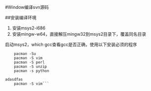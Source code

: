 #Window编译svn源码

##安装编译环境
1. 安装msys2-i686
2. 安装mingw-w64，直接解压mingw32到msys2目录下，覆盖同名目录

  启动msys2，which gcc查看gcc是否正确，使用以下安装必须的程序
	
        pacman -Su
		pacman -S vim
		pacman -S perl
		pacman -S unzip
		pacman -s python
		
```pacman -Su
adasdfas
	pacman -S vim```
  
